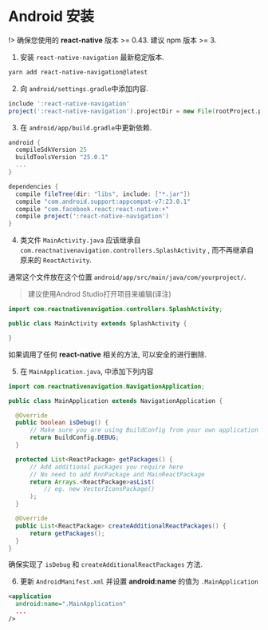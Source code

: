 # Android 安装

!> 确保您使用的 **react-native** 版本 >= 0.43. 建议 npm 版本 >= 3.

1. 安装 `react-native-navigation` 最新稳定版本.

  ```sh
  yarn add react-native-navigation@latest
  ```

2. 向 `android/settings.gradle`中添加内容.

  ```groovy
  include ':react-native-navigation'
  project(':react-native-navigation').projectDir = new File(rootProject.projectDir, '../node_modules/react-native-navigation/android/app/')
  ```

3. 在 `android/app/build.gradle`中更新依赖.
  ```groovy
  android {
  	compileSdkVersion 25
  	buildToolsVersion "25.0.1"
  	...
  }

  dependencies {
  	compile fileTree(dir: "libs", include: ["*.jar"])
  	compile "com.android.support:appcompat-v7:23.0.1"
  	compile "com.facebook.react:react-native:+"
  	compile project(':react-native-navigation')
  }
  ```

4. 类文件 `MainActivity.java` 应该继承自 `com.reactnativenavigation.controllers.SplashActivity` , 而不再继承自原来的 `ReactActivity`.

  通常这个文件放在这个位置 `android/app/src/main/java/com/yourproject/`.

  > 建议使用Androd Studio打开项目来编辑(译注)

  ```java
  import com.reactnativenavigation.controllers.SplashActivity;

  public class MainActivity extends SplashActivity {

  }
  ```

  如果调用了任何 **react-native** 相关的方法, 可以安全的进行删除.

5. 在 `MainApplication.java`, 中添加下列内容
  ```java
  import com.reactnativenavigation.NavigationApplication;

  public class MainApplication extends NavigationApplication {

  	@Override
  	public boolean isDebug() {
  		// Make sure you are using BuildConfig from your own application
  		return BuildConfig.DEBUG;
  	}

  	protected List<ReactPackage> getPackages() {
  		// Add additional packages you require here
  		// No need to add RnnPackage and MainReactPackage
  		return Arrays.<ReactPackage>asList(
  			// eg. new VectorIconsPackage()
  		);
  	}

  	@Override
  	public List<ReactPackage> createAdditionalReactPackages() {
  		return getPackages();
  	}
  }
  ```

  确保实现了 `isDebug` 和 `createAdditionalReactPackages` 方法.

6. 更新 `AndroidManifest.xml` 并设置 **android:name** 的值为 `.MainApplication`
  ```xml
  <application
  	android:name=".MainApplication"
  	...
  />
  ```


